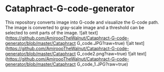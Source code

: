 # Cataphract-G-code-generator
This repository converts image into G-code and visualize the G-code path. The image is converted to gray-scale image and a threshold can be selected to omit parts of the image.
![alt text](https://github.com/AmiroooTheWalnut/Cataphract-G-code-generator/blob/master/Cataphract G_code.JPG?raw=true)
![alt text](https://github.com/AmiroooTheWalnut/Cataphract-G-code-generator/blob/master/Cataphract G_code2.png?raw=true)
![alt text](https://github.com/AmiroooTheWalnut/Cataphract-G-code-generator/blob/master/Cataphract G_code_1.JPG?raw=true)
